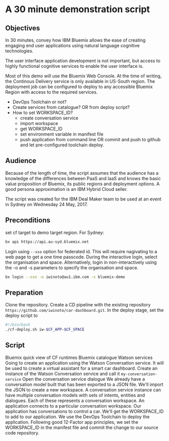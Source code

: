 # A 30 minute demonstration script

## Objectives
In 30 minutes, convey how IBM Bluemix allows the ease of creating engaging end user applications using natural language cognitive technologies.

The user interface application development is not important, but access to highly functional cognitive services to enable the user interface is.

Most of this demo will use the Bluemix Web Console. At the time of writing, the Continous Delivery service is only available in US-South region. The deployment job can be configured to deploy to any accessible Bluemix Region with access to the required services.

  * DevOps Toolchain or not?
  * Create services from catalogue? OR from deploy script?
  * How to set WORKSPACE_ID?
    * create conversation service
    * import workspace
    * get WORKSPACE_ID
    * set environment variable in manifest file
    * push application from command line OR commit and push to github and let pre-configured toolchain deploy.

## Audience
Because of the length of time, the script assumes that the audience has a knowledge of the differences between PaaS and IaaS and knows the basic value proposition of Bluemix, its public regions and deployment options. A good persona approximation is an IBM Hybrid Cloud seller.

The script was created for the IBM Deal Maker team to be used at an event in Sydney on Wednesday 24 May, 2017.

## Preconditions
set cf target to demo target region. For Sydney:
```sh
bx api https://api.au-syd.bluemix.net
```
Login using `--sso` option for federated id. This will require nagivating to a web page to get a one time passcode. During the interactive login, select the organisation and space. Alternatively, login in non-interactively using the -o and -s parameters to specify the organisation and space.
```sh
bx login --sso -o iwinoto@au1.ibm.com -s bluemix-demo
```

## Preparation
Clone the repository.
Create a CD pipeline with the existing repository `https://github.com/iwinoto/car-dashboard.git`.
In the deploy stage, set the deploy script to
```sh
#!/bin/bash
./cf-deploy.sh iw-$CF_APP-$CF_SPACE
```

## Script
Bluemix quick view of CF runtimes
Bluemix catalogue
Watson services
Going to create an application using the Watson Conversation service. It will be used to create a virtual assistant for a smart car dashboard.
Create an instance of the Watson Conversation service and call it `my-conversation-service`
Open the conversation service dialogue
We already have a conversation model built that has been exported to a JSON file.
We'll import the JSON to create a new workspace.
A conversation service instance can have multiple conversation models with sets of intents, entities and dialogues. Each of these represents a conversation workspace.
An application connects to a particular conversation workspace.
Our application has conversations to control a car. We'll get the WORKSPACE_ID to add to our application.
We use the DevOps Toolchain to deploy the application.
Following good 12-Factor app principles, we set the WORKSPACE_ID in the manifest file and commit the change to our source code repository.
